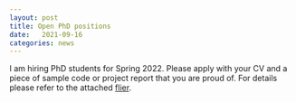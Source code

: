 ```yaml
---
layout: post
title: Open PhD positions
date:   2021-09-16
categories: news
---
```

I am hiring PhD students for Spring 2022. Please apply with your CV and a piece
of sample code or project report that you are proud of. For details please refer to the attached [flier]({{site.baseurl}}/images/hiring-phd-2022.pdf).
